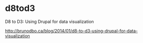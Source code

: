d8tod3
======

D8 to D3: Using Drupal for data visualization

http://brunodbo.ca/blog/2014/01/d8-to-d3-using-drupal-for-data-visualization
